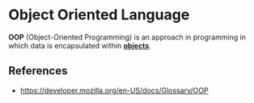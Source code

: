 # Object Oriented Language

**OOP** (Object-Oriented Programming) is an approach in programming in which data is encapsulated within **[objects](https://developer.mozilla.org/en-US/docs/Glossary/Object)**.

## References

- https://developer.mozilla.org/en-US/docs/Glossary/OOP
